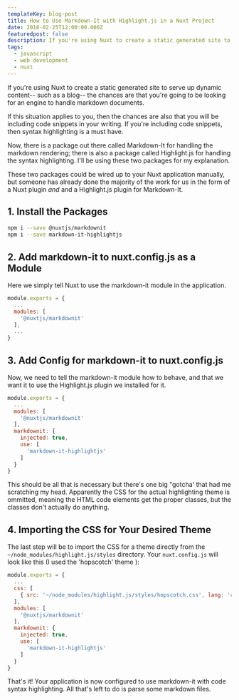 ```yaml
---
templateKey: blog-post
title: How to Use Markdown-It with Highlight.js in a Nuxt Project
date: 2018-02-25T12:00:00.000Z
featuredpost: false
description: If you're using Nuxt to create a static generated site to serve up dynamic content-- such as a blog-- the chances are that you're going to be looking for an engine to handle markdown documents with syntax highlighting.
tags:
  - javascript
  - web development
  - nuxt
---
```


If you're using Nuxt to create a static generated site to serve up dynamic content-- such as a blog-- the chances are that you're going to be looking for an engine to handle markdown documents.

If this situation applies to you, then the chances are also that you will be including code snippets in your writing. If you're including code snippets, then syntax highlighting is a must have.

Now, there is a package out there called Markdown-It for handling the markdown rendering; there is also a package called Highlight.js for handling the syntax highlighting. I'll be using these two packages for my explanation.

These two packages could be wired up to your Nuxt application manually, but someone has already done the majority of the work for us in the form of a Nuxt plugin _and_ and a Highlight.js plugin for Markdown-It.

## 1. Install the Packages

```bash
npm i --save @nuxtjs/markdownit
npm i --save markdown-it-highlightjs
```

## 2. Add markdown-it to nuxt.config.js as a Module

Here we simply tell Nuxt to use the markdown-it module in the application.

```js
module.exports = {
  ...
  modules: [
    '@nuxtjs/markdownit'
  ],
  ...
}
```

## 3. Add Config for markdown-it to nuxt.config.js

Now, we need to tell the markdown-it module how to behave, and that we want it to use the Highlight.js plugin we installed for it.

```js
module.exports = {
  ...
  modules: [
    '@nuxtjs/markdownit'
  ],
  markdownit: {
    injected: true,
    use: [
      'markdown-it-highlightjs'
    ]
  }
}
```

This should be all that is necessary but there's one big "gotcha' that had me scratching my head. Apparently the CSS for the actual highlighting theme is ommitted, meaning the HTML code elements get the proper classes, but the classes don't actually do anything.

## 4. Importing the CSS for Your Desired Theme

The last step will be to import the CSS for a theme directly from the `~/node_modules/highlight.js/styles` directory.
Your `nuxt.config.js` will look like this (I used the 'hopscotch' theme ):

```js
module.exports = {
  ...
  css: [
    { src: '~/node_modules/highlight.js/styles/hopscotch.css', lang: 'css' }
  ],
  modules: [
    '@nuxtjs/markdownit'
  ],
  markdownit: {
    injected: true,
    use: [
      'markdown-it-highlightjs'
    ]
  }
}
```

That's it! Your application is now configured to use markdown-it with code syntax highlighting. All that's left to do is parse some markdown files.
